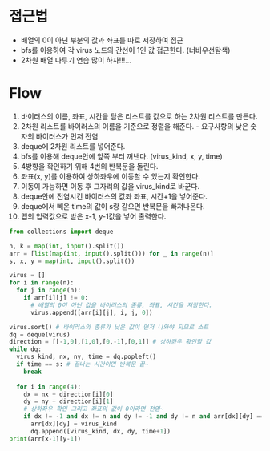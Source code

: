 # 접근법
- 배열의 0이 아닌 부분의 값과 좌표를 따로 저장하여 접근
- bfs를 이용하여 각 virus 노드의 간선이 1인 값 접근한다. (너비우선탐색)
- 2차원 배열 다루기 연습 많이 하자!!!...
# Flow
1. 바이러스의 이름, 좌표, 시간을 담은 리스트를 값으로 하는 2차원 리스트를 만든다.
2. 2차원 리스트를 바이러스의 이름을 기준으로 정렬을 해준다. - 요구사항의 낮은 숫자의 바이러스가 먼저 전염
3. deque에 2차원 리스트를 넣어준다.
4. bfs를 이용해 deque안에 앞쪽 부터 꺼낸다. (virus_kind, x, y, time)
5. 4방향을 확인하기 위해 4번의 반복문을 돌린다.
6. 좌표(x, y)를 이용하여 상하좌우에 이동할 수 있는지 확인한다.
7. 이동이 가능하면 이동 후 그자리의 값을 virus_kind로 바꾼다.
8. deque안에 전염시킨 바이러스의 값좌 좌표, 시간+1을 넣어준다.
9. deque에서 빼온 time의 값이 s랑 같으면 반복문을 빠져나온다.
10. 맵의 입력값으로 받은 x-1, y-1값을 넣어 출력한다.
```python
from collections import deque

n, k = map(int, input().split())
arr = [list(map(int, input().split())) for _ in range(n)]
s, x, y = map(int, input().split())

virus = []
for i in range(n):
  for j in range(n):
    if arr[i][j] != 0:
      # 배열의 0이 아닌 값을 바이러스의 종류, 좌표, 시간을 저장한다.
      virus.append([arr[i][j], i, j, 0])

virus.sort() # 바이러스의 종류가 낮은 값이 먼저 나와야 되므로 소트
dq = deque(virus)
direction = [[-1,0],[1,0],[0,-1],[0,1]] # 상하좌우 확인할 값
while dq:
  virus_kind, nx, ny, time = dq.popleft()
  if time == s: # 끝나는 시간이면 반복문 끝~
    break
  
  for i in range(4):
    dx = nx + direction[i][0]
    dy = ny + direction[i][1]
    # 상하좌우 확인 그리고 좌표의 값이 0이라면 전염~
    if dx != -1 and dx != n and dy != -1 and dy != n and arr[dx][dy] == 0:
      arr[dx][dy] = virus_kind
      dq.append([virus_kind, dx, dy, time+1])
print(arr[x-1][y-1]) 
```
